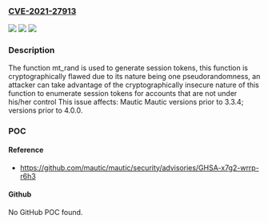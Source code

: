 ### [CVE-2021-27913](https://cve.mitre.org/cgi-bin/cvename.cgi?name=CVE-2021-27913)
![](https://img.shields.io/static/v1?label=Product&message=Mautic&color=blue)
![](https://img.shields.io/static/v1?label=Version&message=%3C%203.3.4%20&color=brighgreen)
![](https://img.shields.io/static/v1?label=Vulnerability&message=CWE-327%20Use%20of%20a%20Broken%20or%20Risky%20Cryptographic%20Algorithm&color=brighgreen)

### Description

The function mt_rand is used to generate session tokens, this function is cryptographically flawed due to its nature being one pseudorandomness, an attacker can take advantage of the cryptographically insecure nature of this function to enumerate session tokens for accounts that are not under his/her control This issue affects: Mautic Mautic versions prior to 3.3.4; versions prior to 4.0.0.

### POC

#### Reference
- https://github.com/mautic/mautic/security/advisories/GHSA-x7g2-wrrp-r6h3

#### Github
No GitHub POC found.

